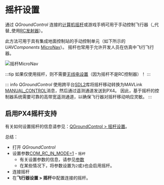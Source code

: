 # 摇杆设置

通过 _QGroundControl_ 连接的[计算机摇杆](https://en.wikipedia.org/wiki/Joystick)或游戏手柄可用于手动控制飞行器（_代替_使用[RC发射器](../config/radio.md)）。

此方法可用于具有集成地面控制站的手动控制单元（如下所示的 _UAVComponents_ [MicroNav](https://www.uxvtechnologies.com/ground-control-stations/micronav)）。
摇杆也常用于允许开发人员在仿真中飞行飞行器。

![摇杆MicroNav](../../assets/peripherals/joystick/micronav.jpg)

:::tip
如果仅使用摇杆，则不需要[无线电设置](../config/radio.md)（因为摇杆不是RC控制器）！
:::

::: info
_QGroundControl_ 使用跨平台[SDL2](https://www.libsdl.org/index.php)库将摇杆移动转换为MAVLink [MANUAL_CONTROL](https://mavlink.io/en/messages/common.html#MANUAL_CONTROL)消息，然后通过遥测通道发送到PX4。
因此，基于摇杆的控制器系统需要可靠的高带宽遥测通道，以确保飞行器对摇杆移动响应灵敏。
:::

## 启用PX4摇杆支持

有关如何设置摇杆的信息请参见：[QGroundControl > 摇杆设置](https://docs.qgroundcontrol.com/master/en/qgc-user-guide/setup_view/joystick.html)。

总结：

- 打开 _QGroundControl_
- 设置参数[COM_RC_IN_MODE=1](../advanced_config/parameter_reference.md#COM_RC_IN_MODE) - `摇杆`
  - 有关设置参数的信息，请参见[参数](https://docs.qgroundcontrol.com/master/en/qgc-user-guide/setup_view/parameters.html)
  - 在某些情况下，将参数设置为`2`或`3`也会启用摇杆。
- 连接摇杆
- 在**飞行器设置 > 摇杆**中配置连接的摇杆。
